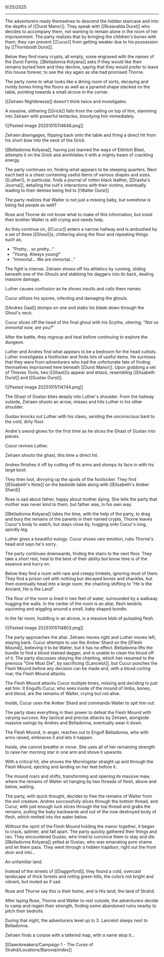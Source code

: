 9/25/2025

---
The adventurers ready themselves to descend the hidden staircase and into the depths of [[Durst Manor]]. They speak with [[Rosavalda Durst]] who decides to accompany them, not wanting to remain alone in the room of her imprisonment. The party realizes that by bringing the children's bones with them, they can prevent [[Cucur]] from getting weaker due to his possession by [[Thornboldt Durst]].

Below they find many crypts, all empty, some engraved with the names of the Durst Family. [[Belladonna Kolyana]] asks if they would like their remains buried here and they decline, saying that they would prefer to leave this house forever, to see the sky again as she had promised Thorne.

The party come to what looks like a dining room of sorts, decaying and moldy bones lining the floors as well as a pyramid shape stacked on the table, pointing towards a small alcove in the corner. 

[[Zelraen Nightbreeze]] doesn't think twice and investigates.

A massive, slithering [[Grick]] falls from the ceiling on top of him, slamming into Zelraen with powerful tentacles, bloodying him immediately.

![[Pasted image 20251015114648.png]]

Zelraen disengages, flipping back onto the table and firing a direct hit from his short bow into the neck of the Grick.

[[Belladonna Kolyana]], having just learned the ways of Eldritch Blast, attempts it on the Grick and annihilates it with a mighty beam of crackling energy.

The party continues on, finding what appears to be sleeping quarters. Next each bed is a chest containing useful items of various shapes and sizes. [[Luther]], in particular, finds a journal of rotten black leather, [[Drasha's Journal]], detailing the cult's interactions with their victims, eventually leading to their demise being fed to [[Walter Durst]]

The party realizes that Walter is not just a missing baby, but somehow is being fed people as well?

Rose and Thorne do not know what to make of this information, but insist their brother Walter is still crying and needs help.

As they continue on, [[Cucur]] enters a narrow hallway and is ambushed by a set of three [[Ghoul]]s, chittering along the floor and repeating things such as;
* "Pretty... so pretty..."
* "Young. Always young!"
* "Immortal... We are immortal..."

The fight is intense. Zelraen shows off his athletics by running, sliding beneath one of the Ghouls and stabbing his daggers into its back, dealing massive damage.

Luther causes confusion as he shows insults and calls them names.

Cucur utilizes his spores, infecting and damaging the ghouls.

[[Andres Gaal]] stomps on one and stabs his blade down through the Ghoul's neck.

Cucur slices off the head of the final ghoul with his Scythe, uttering; "*Not so immortal now, are you?*"

After the battle, they regroup and heal before continuing to explore the dungeon.

Luther and Andres find what appears to be a bedroom for the head cultists. Luther investigates a footlocker and finds lots of useful items. He surmises that they were from adventurers who had the unfortunate fate of finding themselves imprisoned here beneath [[Durst Manor]]. Upon grabbing a set of Thieves Tools, two [[Ghast]]s appear and attack, resembling [[Elisabeth Durst]] and [[Gustav Durst]].

![[Pasted image 20251015114744.png]]

The Ghast of Gustav bites deeply into Luther's shoulder. From the hallway outside, Zelraen shoots an arrow, misses and hits Luther in his other shoulder.

Gustav knocks out Luther with his claws, sending the unconscious bard to the cold, dirty floor.

Andre's sword glows for the first time as he slices the Ghast of Gustav into pieces.

Cucur revives Luther. 

Zelraen shoots the ghast, this time a direct hit. 

Andres finishes it off by cutting off its arms and stomps its face in with his large boot.

They then loot, divvying up the spoils of the footlocker. They find [[Elisabeth's Note]] on the bedside table along with [[Elisabeth's Amber Shard]]

Rose is sad about father, happy about mother dying. She tells the party that mother was never kind to them, but father was, in his own way.

[[Belladonna Kolyana]] takes the time, with the help of the party, to drag and bury the remains of the parents in their named crypts. Thorne leaves Cucur's body to watch, but stays close by, hugging onto Cucur's long, spindly leg.

Luther gives a beautiful eulogy. Cucur shows rare emotion, rubs Thorne's head and says he's sorry.

The party continues downwards, finding the stairs to the next floor. They take a short rest, heal to the best of their ability but know time is of the essence and hurry on.

Below they find a room with rare and creepy trinkets, ignoring most of them. They find a prison cell with nothing but decayed bones and shackles, but then eventually head into a large room, the chanting shifting to "He is the Ancient, He is the Land".

The floor of the room is lined in two feet of water, surrounded by a walkway hugging the walls. In the center of the room is an altar, flesh tendrils squirming and wiggling around a small, baby shaped bundle.

In the far room, huddling in an alcove, is a massive blob of pulsating flesh.

![[Pasted image 20251015114803.png]]

The party approaches the altar. Zelraen moves right and Luther moves left, staying back. Cucur attempts to use the Amber Shard on the [[Flesh Mound]], believing it to be Walter, but it has no effect. Belladonna lifts the bundle to find a blood stained dagger, and is unable to clean the blood off of it. The party discusses obeying the chanting, which has resumed to the previous "One Must Die", by sacrificing [[Lancelot]], but Cucur punches the Flesh Mound before any decision can be made and, with a blood curling roar, the Flesh Mound attacks.

The Flesh Mound attacks Cucur multiple times, missing and deciding to just eat him. It Engulfs Cucur, who sees inside of the mound of limbs, bones, and blood, are the remains of Walter, crying but not alive.

Inside, Cucur uses the Amber Shard and commands Walter to spit him out. 

The party does everything in their power to defeat the Flesh Mound with varying success. Key tactical and precise attacks by Zelraen, alongside massive swings by Andres and Belladonna, eventually wear it down.

The Flesh Mound, in anger, reaches out to Engulf Belladonna, who with arms raised, embraces it and lets it happen.

Inside, she cannot breathe or move. She uses all of her remaining strength to raise her morning star in one arm and shove it upwards.

With a critical hit, she shoves the Morningstar straight up and through the Flesh Mound, ejecting and landing on her feet before it.

The mound roars and shifts, transforming and opening its massive maw, where the remains of Walter sit hanging by two threads of flesh, above and below, wailing.

The party, with quick thought, decides to free the remains of Walter from the evil creature. Andres successfully slices through the bottom thread, and Cucur, with just enough luck slices through the top thread and grabs the remains, pulling the baby backwards and out of the now destroyed body of flesh, which melted into the water below.

Without the spirit of the Flesh Mound holding the manor together, it began to crack, splinter, and fall apart. The party quickly gathered their things and ran. They encountered Gustav, who tried to convince them to stay and die. [[Belladonna Kolyana]] yelled at Gustav, who was emanating pure shame and let them pass. They went through a hidden trapdoor, right out the front door and into...

An unfamiliar land.

Instead of the streets of [[Daggerford]], they found a cold, overcast landscape of thick forests and rolling green hills, the colors not bright and vibrant, but muted as if sad.

Rose and Thorne say this is their home, and is His land, the land of Strahd.

After laying Rose, Thorne and Walter to rest outside, the adventurers decide to camp and regain their strength, finding some abandoned ruins nearby to pitch their bedrolls.

During that night, the adventurers level up to 3. Lancelot sleeps next to Belladonna.

Zelraen finds a corpse with a tattered map, with a name atop it...

[[Dawnbreakers/Campaign 1 - The Curse of Strahd/Locations/Barovia/index]]





